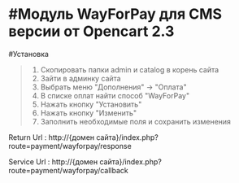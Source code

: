 #Модуль WayForPay для CMS версии от Opencart 2.3
======

#Установка

>1. Скопировать папки admin и catalog в корень сайта
>2. Зайти в админку сайта
>3. Выбрать меню "Дополнения" -> "Оплата"
>4. В списке оплат найти способ "WayForPay"
>5. Нажать кнопку "Установить"
>6. Нажать кнопку "Изменить"
>7. Заполнить необходимые поля и сохранить изменения

Return Url : http://{домен сайта}/index.php?route=payment/wayforpay/response

Service Url : http://{домен сайта}/index.php?route=payment/wayforpay/callback
